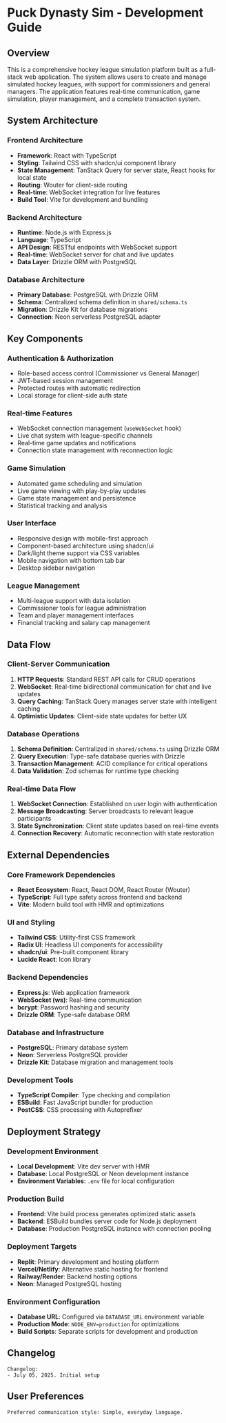 # Puck Dynasty Sim - Development Guide

## Overview

This is a comprehensive hockey league simulation platform built as a full-stack web application. The system allows users to create and manage simulated hockey leagues, with support for commissioners and general managers. The application features real-time communication, game simulation, player management, and a complete transaction system.

## System Architecture

### Frontend Architecture
- **Framework**: React with TypeScript
- **Styling**: Tailwind CSS with shadcn/ui component library
- **State Management**: TanStack Query for server state, React hooks for local state
- **Routing**: Wouter for client-side routing
- **Real-time**: WebSocket integration for live features
- **Build Tool**: Vite for development and bundling

### Backend Architecture
- **Runtime**: Node.js with Express.js
- **Language**: TypeScript
- **API Design**: RESTful endpoints with WebSocket support
- **Real-time**: WebSocket server for chat and live updates
- **Data Layer**: Drizzle ORM with PostgreSQL

### Database Architecture
- **Primary Database**: PostgreSQL with Drizzle ORM
- **Schema**: Centralized schema definition in `shared/schema.ts`
- **Migration**: Drizzle Kit for database migrations
- **Connection**: Neon serverless PostgreSQL adapter

## Key Components

### Authentication & Authorization
- Role-based access control (Commissioner vs General Manager)
- JWT-based session management
- Protected routes with automatic redirection
- Local storage for client-side auth state

### Real-time Features
- WebSocket connection management (`useWebSocket` hook)
- Live chat system with league-specific channels
- Real-time game updates and notifications
- Connection state management with reconnection logic

### Game Simulation
- Automated game scheduling and simulation
- Live game viewing with play-by-play updates
- Game state management and persistence
- Statistical tracking and analysis

### User Interface
- Responsive design with mobile-first approach
- Component-based architecture using shadcn/ui
- Dark/light theme support via CSS variables
- Mobile navigation with bottom tab bar
- Desktop sidebar navigation

### League Management
- Multi-league support with data isolation
- Commissioner tools for league administration
- Team and player management interfaces
- Financial tracking and salary cap management

## Data Flow

### Client-Server Communication
1. **HTTP Requests**: Standard REST API calls for CRUD operations
2. **WebSocket**: Real-time bidirectional communication for chat and live updates
3. **Query Caching**: TanStack Query manages server state with intelligent caching
4. **Optimistic Updates**: Client-side state updates for better UX

### Database Operations
1. **Schema Definition**: Centralized in `shared/schema.ts` using Drizzle ORM
2. **Query Execution**: Type-safe database queries with Drizzle
3. **Transaction Management**: ACID compliance for critical operations
4. **Data Validation**: Zod schemas for runtime type checking

### Real-time Data Flow
1. **WebSocket Connection**: Established on user login with authentication
2. **Message Broadcasting**: Server broadcasts to relevant league participants
3. **State Synchronization**: Client state updates based on real-time events
4. **Connection Recovery**: Automatic reconnection with state restoration

## External Dependencies

### Core Framework Dependencies
- **React Ecosystem**: React, React DOM, React Router (Wouter)
- **TypeScript**: Full type safety across frontend and backend
- **Vite**: Modern build tool with HMR and optimizations

### UI and Styling
- **Tailwind CSS**: Utility-first CSS framework
- **Radix UI**: Headless UI components for accessibility
- **shadcn/ui**: Pre-built component library
- **Lucide React**: Icon library

### Backend Dependencies
- **Express.js**: Web application framework
- **WebSocket (ws)**: Real-time communication
- **bcrypt**: Password hashing and security
- **Drizzle ORM**: Type-safe database ORM

### Database and Infrastructure
- **PostgreSQL**: Primary database system
- **Neon**: Serverless PostgreSQL provider
- **Drizzle Kit**: Database migration and management tools

### Development Tools
- **TypeScript Compiler**: Type checking and compilation
- **ESBuild**: Fast JavaScript bundler for production
- **PostCSS**: CSS processing with Autoprefixer

## Deployment Strategy

### Development Environment
- **Local Development**: Vite dev server with HMR
- **Database**: Local PostgreSQL or Neon development instance
- **Environment Variables**: `.env` file for local configuration

### Production Build
- **Frontend**: Vite build process generates optimized static assets
- **Backend**: ESBuild bundles server code for Node.js deployment
- **Database**: Production PostgreSQL instance with connection pooling

### Deployment Targets
- **Replit**: Primary development and hosting platform
- **Vercel/Netlify**: Alternative static hosting for frontend
- **Railway/Render**: Backend hosting options
- **Neon**: Managed PostgreSQL hosting

### Environment Configuration
- **Database URL**: Configured via `DATABASE_URL` environment variable
- **Production Mode**: `NODE_ENV=production` for optimizations
- **Build Scripts**: Separate scripts for development and production

## Changelog

```
Changelog:
- July 05, 2025. Initial setup
```

## User Preferences

```
Preferred communication style: Simple, everyday language.
```